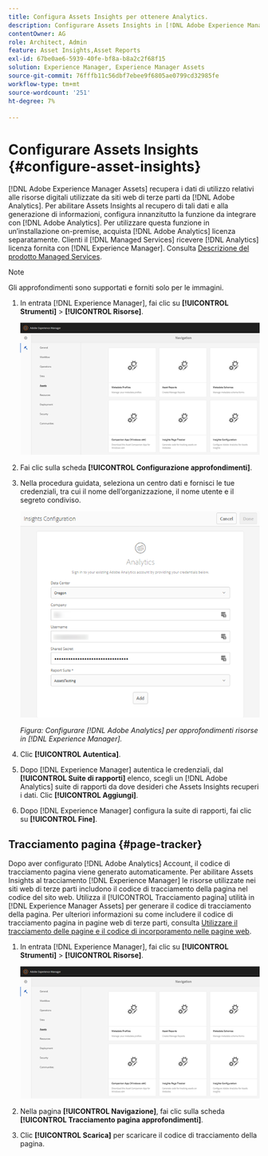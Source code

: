 ```yaml
---
title: Configura Assets Insights per ottenere Analytics.
description: Configurare Assets Insights in [!DNL Adobe Experience Manager Assets].
contentOwner: AG
role: Architect, Admin
feature: Asset Insights,Asset Reports
exl-id: 67be0ae6-5939-40fe-bf8a-b8a2c2f68f15
solution: Experience Manager, Experience Manager Assets
source-git-commit: 76fffb11c56dbf7ebee9f6805ae0799cd32985fe
workflow-type: tm+mt
source-wordcount: '251'
ht-degree: 7%

---
```


# Configurare Assets Insights {#configure-asset-insights}

[!DNL Adobe Experience Manager Assets] recupera i dati di utilizzo relativi alle risorse digitali utilizzate da siti web di terze parti da [!DNL Adobe Analytics]. Per abilitare Assets Insights al recupero di tali dati e alla generazione di informazioni, configura innanzitutto la funzione da integrare con [!DNL Adobe Analytics]. Per utilizzare questa funzione in un’installazione on-premise, acquista [!DNL Adobe Analytics] licenza separatamente. Clienti il [!DNL Managed Services] ricevere [!DNL Analytics] licenza fornita con [!DNL Experience Manager]. Consulta [Descrizione del prodotto Managed Services](https://helpx.adobe.com/legal/product-descriptions/adobe-experience-manager-managed-services.html).

>[!NOTE]
>
>Gli approfondimenti sono supportati e forniti solo per le immagini.

1. In entrata [!DNL Experience Manager], fai clic su **[!UICONTROL Strumenti]** > **[!UICONTROL Risorse]**.

   ![chlimage_1-72](assets/chlimage_1-210.png)

1. Fai clic sulla scheda **[!UICONTROL Configurazione approfondimenti]**.
1. Nella procedura guidata, seleziona un centro dati e fornisci le tue credenziali, tra cui il nome dell’organizzazione, il nome utente e il segreto condiviso.

   ![Configurare Adobe Analytics per Informazioni su risorse in Experience Manager](assets/insights_config2.png)

   *Figura: Configurare [!DNL Adobe Analytics] per approfondimenti risorse in [!DNL Experience Manager].*

1. Clic **[!UICONTROL Autentica]**.
1. Dopo [!DNL Experience Manager] autentica le credenziali, dal **[!UICONTROL Suite di rapporti]** elenco, scegli un [!DNL Adobe Analytics] suite di rapporti da dove desideri che Assets Insights recuperi i dati. Clic **[!UICONTROL Aggiungi]**.
1. Dopo [!DNL Experience Manager] configura la suite di rapporti, fai clic su **[!UICONTROL Fine]**.

## Tracciamento pagina {#page-tracker}

Dopo aver configurato [!DNL Adobe Analytics] Account, il codice di tracciamento pagina viene generato automaticamente. Per abilitare Assets Insights al tracciamento [!DNL Experience Manager] le risorse utilizzate nei siti web di terze parti includono il codice di tracciamento della pagina nel codice del sito web. Utilizza il [!UICONTROL Tracciamento pagina] utilità in [!DNL Experience Manager Assets] per generare il codice di tracciamento della pagina. Per ulteriori informazioni su come includere il codice di tracciamento pagina in pagine web di terze parti, consulta [Utilizzare il tracciamento delle pagine e il codice di incorporamento nelle pagine web](/help/assets/use-page-tracker.md).

1. In entrata [!DNL Experience Manager], fai clic su **[!UICONTROL Strumenti]** > **[!UICONTROL Risorse]**.

   ![chlimage_1-73](assets/chlimage_1-214.png)

1. Nella pagina **[!UICONTROL Navigazione]**, fai clic sulla scheda **[!UICONTROL Tracciamento pagina approfondimenti]**.
1. Clic **[!UICONTROL Scarica]** per scaricare il codice di tracciamento della pagina.
